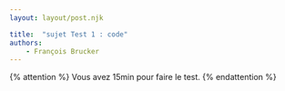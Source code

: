 ```yaml
---
layout: layout/post.njk

title:  "sujet Test 1 : code"
authors:
    - François Brucker
---
```


{% attention %}
Vous avez 15min pour faire le test.
{% endattention %}


